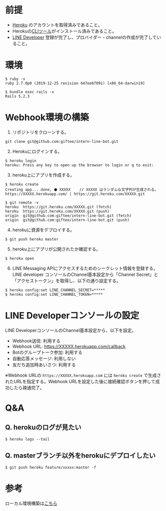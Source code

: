 # 前提
- [Heroku](https://jp.heroku.com/) のアカウントを取得済みであること。
- Herokuの[CLIツール](https://devcenter.heroku.com/articles/getting-started-with-ruby#set-up)がインストール済みであること。
- [LINE Developer](https://developers.line.me/ja/) 登録が完了し、プロバイダー・channelの作成が完了していること。

# 環境
```
$ ruby -v
ruby 2.7.0p0 (2019-12-25 revision 647ee6f091) [x86_64-darwin19]

$ bundle exec rails -v
Rails 5.2.3
```

# Webhook環境の構築
1. リポジトリをクローンする。
```
git clone git@github.com:giftee/intern-line-bot.git
```

2. Herokuにログインする。
```
$ heroku login
heroku: Press any key to open up the browser to login or q to exit:
```

3. heroku上にアプリを作成する。
```
$ heroku create
Creating app... done, ⬢ XXXXX    // XXXXX はランダムな文字列が生成される。
https://XXXXX.herokuapp.com/ | https://git.heroku.com/XXXXX.git

$ git remote -v
heroku	https://git.heroku.com/XXXXX.git (fetch)
heroku	https://git.heroku.com/XXXXX.git (push)
origin	git@github.com:giftee/intern-line-bot.git (fetch)
origin	git@github.com:giftee/intern-line-bot.git (push)
```

4. herokuに資源をデプロイする。
```
$ git push heroku master
```

5. heroku上にアプリが公開されたか確認する。
```
$ heroku open
```

6. LINE Messaging APIにアクセスするためのシークレット情報を登録する。
LINE developer コンソールのChannel基本設定から「Channel Secret」と「アクセストークン」を取得し、以下の通り設定する。
```
$ heroku config:set LINE_CHANNEL_SECRET=*****
$ heroku config:set LINE_CHANNEL_TOKEN=*****
```

# LINE Developerコンソールの設定
LINE DeveloperコンソールのChannel基本設定から、以下を設定。

- Webhook送信: 利用する
- Webhook URL: https://XXXXX.herokuapp.com/callback
- Botのグループトーク参加: 利用する
- 自動応答メッセージ: 利用しない
- 友だち追加時あいさつ: 利用する

※Webhook URLの `https://XXXXX.herokuapp.com` には `heroku create` で生成されたURLを指定する。Webhook URLを設定した後に接続確認ボタンを押して成功したら疎通完了。

# Q&A
## Q. herokuのログが見たい
```
$ heroku logs --tail
```

## Q. masterブランチ以外をherokuにデプロイしたい
```
$ git push heroku feature/xxxxx:master -f
```

# 参考
ローカル環境構築は[こちら](https://github.com/giftee/intern-line-bot/wiki/%E3%83%AD%E3%83%BC%E3%82%AB%E3%83%AB%E7%92%B0%E5%A2%83%E6%A7%8B%E7%AF%89)
